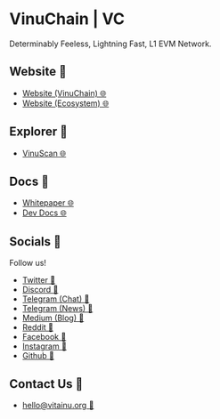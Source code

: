 # VinuChain | VC
Determinably Feeless, Lightning Fast, L1 EVM Network.

## Website 🔗
- [Website (VinuChain) 🌐](https://vinuchain.org)
- [Website (Ecosystem) 🌐](https://vinu.org)

## Explorer 🔗
- [VinuScan 🌐](https://vinuscan.com)

## Docs 🔗
- [Whitepaper 🌐](https://vinu.gitbook.io/vinuchain/whitepaper/whitepaper)
- [Dev Docs 🌐](https://vinu.gitbook.io/vinuchain/)

## Socials 🔗
Follow us!
- [Twitter 💬](https://twitter.com/vinuchain)
- [Discord 💬](https://discord.gg/vinu)
- [Telegram (Chat) 💬](https://t.me/vitainu)
- [Telegram (News) 💬](https://t.me/vinu_news)
- [Medium (Blog) 💬](https://medium.com/@vitainu)
- [Reddit 💬](https://reddit.com/r/vitainu)
- [Facebook 💬](https://facebook.com/vitainucoin)
- [Instagram 💬](https://instagram.com/vinuchaindao)
- [Github 💬](https://github.com/vinuchain)

## Contact Us 🔗
- [hello@vitainu.org 📧](mailto:hello@vitainu.org)
